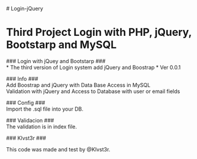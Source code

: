<html lang="es_MX">
<head>
	<meta charset="utf-8"/>
	<meta name="keywords" content="" />
	<meta name="description" content="" />
	<title>Login-jQuery</title>
</head>
<body>
      <p>  
     # Login-jQuery
      </p>
      <h1>
      Third Project Login with PHP, jQuery, Bootstarp and MySQL
      </h1>
      <p>
      ### Login with jQuey and Bootstarp ###
      <br/>
      * The third version of Login system add jQuery and Boostrap
      * Ver 0.0.1
      </p>
      <p>
      ### Info ###
      <br/>
      Add Boostrap and jQuery with Data Base Access in MySQL
      <br/>
      Validation with jQuery and Access to Database with user or email fields
      </p>
      <p>
      ### Config ###
      <br/>
      Import the .sql file into your DB.
      </p>
      <p>
      ### Validacion ###
      <br/>
      The validation is in index file.
      </p>
      <p>
      ### Klvst3r ###
      <br/>
      <p>
      This code was made and test by @Klvst3r.
      </p>
</body>
</html>
